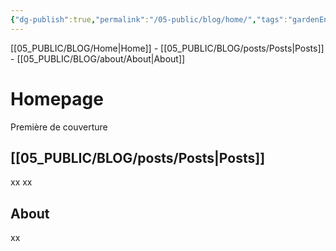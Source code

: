 ```yaml
---
{"dg-publish":true,"permalink":"/05-public/blog/home/","tags":"gardenEntry"}
---
```


[[05_PUBLIC/BLOG/Home\|Home]] - [[05_PUBLIC/BLOG/posts/Posts\|Posts]] - [[05_PUBLIC/BLOG/about/About\|About]]

# Homepage
Première de couverture

## [[05_PUBLIC/BLOG/posts/Posts\|Posts]]

xx
xx

## About

xx

